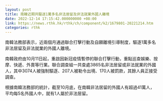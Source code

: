 ```yaml
---
layout: post
title: 南韓近期共驅逐1萬多名非法居留及非法就業外國人離境
date: 2022-12-14 17:15:42.000000000 +08:00
link: https://news.rthk.hk/rthk/ch/component/k2/1679801-20221214.htm
categories: rthk
---
```


南韓法務部表示，近兩個月通過聯合打擊行動及自願離境引導制度，驅逐1萬多名非法居留及非法就業的外國人離境。

南韓政府由10月11日起，重啟因新冠疫情暫停的聯合打擊行動，重點巡查娛樂、按摩、快遞、外賣等行業。聯合調查組一共查處3865名非法居留或非法就業的外國人，其中3074人被強制驅逐、207人被勒令出境、170人被罰款，其餘人員正接受調查。

根據南韓法務部的統計，截至10月底，在南韓非法居留的外國人有超過41萬人，平均每5名外國人中，就有1人屬於非法居留。
